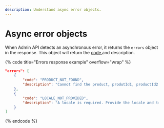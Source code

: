 ```yaml
---
description: Understand async error objects.
---
```


# Async error objects

When Admin API detects an asynchronous error, it returns the `errors` object in the response. This object will return the [code ](../error-codes-for-admin-apis/)and description.

{% code title="Errors response example" overflow="wrap" %}
```json
"errors": [
    {
        "code": "PRODUCT_NOT_FOUND",
        "description": "Cannot find the product, produtId1, productId2. The specified product IDs could not be found. provide the correct product ID and try again."
    },
    {
        "code": "LOCALE_NOT_PROVIDED",
        "description": "A locale is required. Provide the locale and try again."
    }
]
```
{% endcode %}
